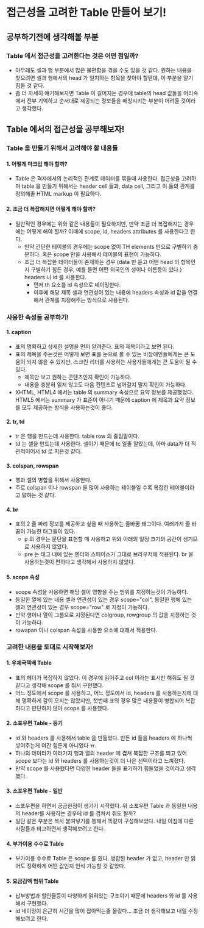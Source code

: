 # 접근성을 고려한 Table 만들어 보기!

## 공부하기전에 생각해볼 부분

### Table 에서 접근성을 고려한다는 것은 어떤 점일까?

- 아무래도 셀과 행 부분에서 많은 불편함을 겪을 수도 있을 것 같다. 원하는 내용을 찾으려면 셀과 행에서의 head 가 일치하는 항목을 찾아야 할텐데, 이 부분을 알기 힘들 것 같다.
- 좀 더 자세히 얘기해보자면 Table 이 길어지는 경우에 table의 head 값들을 머리속에서 전부 기억하고 순서대로 제공되는 정보들을 매칭시키는 부분이 어려울 것이라고 생각했다.

## Table 에서의 접근성을 공부해보자!

### Table 을 만들기 위해서 고려해야 할 내용들

#### 1. 어떻게 마크업 해야 할까?

- Table 은 격자에서의 논리적인 관계로 데이터를 묶을때 사용한다. 접근성을 고려하며 table 을 만들기 위해서는 header cell 들과, data cell, 그리고 이 둘의 관계를 정의해줄 HTML markup 이 필요하다.

#### 2. 조금 더 복잡해지면 어떻게 해야 할까?

- 일반적인 경우에는 위와 같은 내용들이 필요하지만, 만약 조금 더 복잡해지는 경우에는 어떻게 해야 할까? 이때에 scope, id, headers attributes 를 사용한다고 한다.
  - 만약 간단한 테이블의 경우에는 scope 없이 TH elements 만으로 구별하기 충분하다. 혹은 scope 만을 사용해서 테이블의 표현이 가능하다.
  - 조금 더 복잡한 데이터들이 존재하는 경우 (data 만 듣고 어떤 head 의 항목인지 구별하기 힘든 경우, 예를 들면 어떤 외국인의 성이나 이름등이 있다.) headers 나 id 를 사용한다.
    - 먼저 th 요소를 id 속성으로 네이밍한다.
    - 이후에 해당 제목 셀과 연관성이 있는 내용에 headers 속성과 id 값을 연결해서 관계를 지정해주는 방식으로 사용된다.

### 사용한 속성들 공부하기!

#### 1. caption

- 표의 명확하고 상세한 설명을 먼저 알려준다. 표의 제목이라고 보면 된다.
- 표의 제목을 주는것은 어떻게 보면 표를 눈으로 볼 수 있는 비장애인들에게는 큰 도움이 되지 않을 수 있지만, 스크린 리더를 사용하는 사용자들에게는 큰 도움이 될 수 있다.
  - 제목만 보고 원하는 콘텐츠인지 확인이 가능하다.
  - 내용을 충분히 읽지 않고도 다음 컨텐츠로 넘어갈지 말지 확인이 가능하다.
- XHTML, HTML4 에서는 table 의 summary 속성으로 요약 정보를 제공했었다. HTML5 에서는 summary 가 표준이 아니기 때문에 caption 에 제목과 요약 정보를 모두 제공하는 방식을 사용하는것이 좋다.

#### 2. tr, td

- tr 은 행을 만드는데 사용한다. table row 의 줄임말이다.
- td 는 셀을 만드는데 사용한다. 셀이기 때문에 tc 일줄 알았는데, 아마 data가 더 직관적이어서 td 로 지은것 같다.

#### 3. colspan, rowspan

- 행과 셀의 병합을 위해서 사용한다.
- 주로 colspan 이나 rowspan 을 많이 사용하는 테이블일 수록 복잡한 테이블이라고 말하는 것 같다.

#### 4. br

- 표의 2 줄 짜리 정보를 제공하고 싶을 때 사용하는 줄바꿈 태그이다. 여러가지 줄 바꿈이 가능한 태그들이 있다.
  - p 의 경우는 문단을 표현할 때 사용하고 위와 아래의 일정 크기의 공간이 생기므로 사용하지 않았다.
  - pre 는 태그 내에 있는 엔터와 스페이스가 그대로 브라우저에 적용된다. br 을 사용하는것이 편하다고 생각해서 사용하지 않았다.

#### 5. scope 속성

- scope 속성을 사용하면 해당 셀이 영향을 주는 범위를 지정하는것이 가능하다.
- 동일한 열에 있는 내용 셀과 연관성이 있는 경우 scope="col", 동일한 행에 있는 셀과 연관성이 있는 경우 scope="row" 로 지정이 가능하다.
- 만약 행이나 열이 그룹으로 지정된다면 colgroup, rowgroup 의 값을 지정하는 것이 가능하다.
- rowspan 이나 colspan 속성을 사용한 요소에 대해서 적용한다.

### 고려한 내용을 토대로 시작해보자!

#### 1. 우체국택배 Table

- 표의 헤더가 복잡하지 않았다. 이 경우에 읽어주고 col 이라는 표시만 해줘도 될 것 같다고 생각해 scope 를 줘서 구현했다.
- 어느 정도에서 scope 를 사용하고, 어느 정도에서 id, headers 를 사용하는지에 대해 명확하게 감이 오지는 않았지만, 첫번째 표의 경우 많은 내용들이 병합되어 복잡하다고 판단하지 않아 scope 를 사용했다.

#### 2. 소포우편 Table - 등기
- id 와 headers 를 사용해서 table 을 만들었다. 만든 id 들을 headers 에 하나씩 넣어주는게 여간 힘든게 아니었다 ㅠ.
- 하나의 데이터가 여러가지 행과 열의 header 에 겹쳐 복잡한 구조를 띄고 있어 scope 보다는 id 와 headers 를 사용하는것이 더 나은 선택이라고 느껴졌다.
- 만약 scope 를 사용했다면 다양한 header 들을 표기하기 힘들었을 것이라고 생각했다.

#### 3. 소포우편 Table - 일반
- 소포우편을 하면서 궁금한점이 생기기 시작했다. 위 소포우편 Table 과 동일한 내용의 header를 사용하는 경우에 id 를 겹쳐서 줘도 될까?
- 일단 같은 부분은 복사 붙여넣기를 통해서 똑같이 구성해보았다. 내일 아침에 다른 사람들과 비교하면서 생각해보려고 한다.

#### 4. 부가이용 수수료 Table
- 부가이용 수수료 Table 은 scope 를 줬다. 병합된 header 가 없고, header 만 읽어도 정확하게 어떤 값인지 인식 가능할 것 같았다.

#### 5. 요금감액 범위 Table
- 납부방법과 할인율등이 다양하게 얽혀있는 구조이기 때문에 headers 와 id 를 사용해서 구현했다.
- id 네이밍이 은근히 시간을 많이 잡아먹는줄 몰랐다... 조금 더 생각해보고 내일 수정해보려고 한다.
